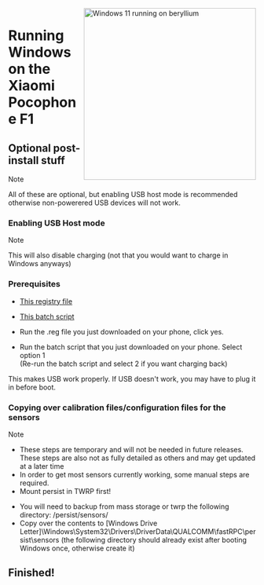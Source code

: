 <img align="right" src="https://github.com/n00b69/woaberyllium/blob/main/beryllium.png" width="350" alt="Windows 11 running on beryllium">


# Running Windows on the Xiaomi Pocophone F1

## Optional post-install stuff
> [!NOTE]
> All of these are optional, but enabling USB host mode is recommended otherwise non-powerered USB devices will not work.

### Enabling USB Host mode
> [!NOTE]
> This will also disable charging (not that you would want to charge in Windows anyways)

### Prerequisites
- [This registry file](https://github.com/graphiks/Port-Windows-11-Raphael/releases/download/raphael-usb/USB-OTG_ON.reg) 
- [This batch script](https://github.com/graphiks/Port-Windows-11-Raphael/releases/download/raphael-usb/OTG.and.Charge.switcher.bat)

 - Run the .reg file you just downloaded on your phone, click yes.
 - Run the batch script that you just downloaded on your phone. Select option 1 <br>
(Re-run the batch script and select 2 if you want charging back)

This makes USB work properly. If USB doesn't work, you may have to plug it in before boot.


### Copying over calibration files/configuration files for the sensors
> [!NOTE]
> - These steps are temporary and will not be needed in future releases. These steps are also not as fully detailed as others and may get updated at a later time
> - In order to get most sensors currently working, some manual steps are required.
> - Mount persist in TWRP first!
* You will need to backup from mass storage or twrp the following directory: /persist/sensors/
* Copy over the contents to [Windows Drive Letter]\Windows\System32\Drivers\DriverData\QUALCOMM\fastRPC\persist\sensors (the following directory should already exist after booting Windows once, otherwise create it)


## Finished!




